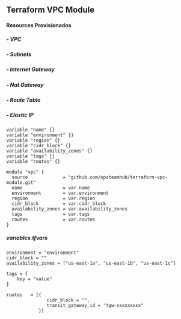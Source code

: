 ## Terraform VPC Module

#### Resources Provisionados
 ##### - VPC
 ##### - Subnets
 ##### - Internet Gateway
 ##### - Nat Gateway
 ##### - Route Table
 ##### - Elastic IP

```
variable "name" {}
variable "environment" {}
variable "region" {}
variable "cidr_block" {}
variable "availability_zones" {}
variable "tags" {}
variable "routes" {}

module "vpc" {
  source             = "github.com/opsteamhub/terraform-vpc-module.git"
  name               = var.name
  environment        = var.environment
  region             = var.region
  cidr_block         = var.cidr_block
  availability_zones = var.availability_zones
  tags               = var.tags
  routes             = var.routes 
}

```
##### variables.tfvars
```
environment = "environment"
cidr_block = ""
availability_zones = ["us-east-1a", "us-east-1b", "us-east-1c"]

tags = {
    key = "value"
}

routes   = [{
               cidr_block = "",
               transit_gateway_id = "tgw-xxxxxxxxx"      
            }]

```